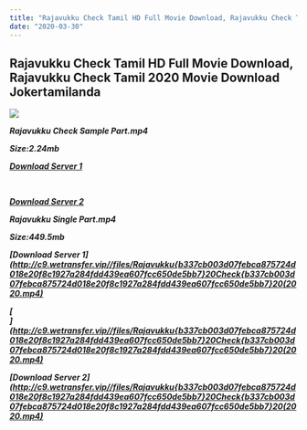 ```yaml
---
title: "Rajavukku Check Tamil HD Full Movie Download, Rajavukku Check Tamil 2020 Movie Download Jokertamilanda"
date: "2020-03-30"
---
```


## Rajavukku Check Tamil HD Full Movie Download, Rajavukku Check Tamil 2020 Movie Download Jokertamilanda

![](https://images.moviebuff.com/38d4890d-cbb5-4c85-bd5b-d7f8f6b48aac?w=1000)

**_Rajavukku Check Sample Part.mp4_**

**_Size:2.24mb_**

**_[Download Server 1](http://c1.wetransfer.vip/files/Tamil{b337cb003d07febca875724d018e20f8c1927a284fdd439ea607fcc650de5bb7}20Movies/Tamil{b337cb003d07febca875724d018e20f8c1927a284fdd439ea607fcc650de5bb7}202020{b337cb003d07febca875724d018e20f8c1927a284fdd439ea607fcc650de5bb7}20Movies/Rajavukku{b337cb003d07febca875724d018e20f8c1927a284fdd439ea607fcc650de5bb7}20Check{b337cb003d07febca875724d018e20f8c1927a284fdd439ea607fcc650de5bb7}20(2020){b337cb003d07febca875724d018e20f8c1927a284fdd439ea607fcc650de5bb7}20/Rajavukku{b337cb003d07febca875724d018e20f8c1927a284fdd439ea607fcc650de5bb7}20Check{b337cb003d07febca875724d018e20f8c1927a284fdd439ea607fcc650de5bb7}20(2020){b337cb003d07febca875724d018e20f8c1927a284fdd439ea607fcc650de5bb7}20Proper{b337cb003d07febca875724d018e20f8c1927a284fdd439ea607fcc650de5bb7}20HDRip/Rajavukku{b337cb003d07febca875724d018e20f8c1927a284fdd439ea607fcc650de5bb7}20Check{b337cb003d07febca875724d018e20f8c1927a284fdd439ea607fcc650de5bb7}20(2020){b337cb003d07febca875724d018e20f8c1927a284fdd439ea607fcc650de5bb7}20Sample{b337cb003d07febca875724d018e20f8c1927a284fdd439ea607fcc650de5bb7}20(640x360).mp4)_**

**_[  
](http://c1.wetransfer.vip/files/Tamil{b337cb003d07febca875724d018e20f8c1927a284fdd439ea607fcc650de5bb7}20Movies/Tamil{b337cb003d07febca875724d018e20f8c1927a284fdd439ea607fcc650de5bb7}202020{b337cb003d07febca875724d018e20f8c1927a284fdd439ea607fcc650de5bb7}20Movies/Rajavukku{b337cb003d07febca875724d018e20f8c1927a284fdd439ea607fcc650de5bb7}20Check{b337cb003d07febca875724d018e20f8c1927a284fdd439ea607fcc650de5bb7}20(2020){b337cb003d07febca875724d018e20f8c1927a284fdd439ea607fcc650de5bb7}20/Rajavukku{b337cb003d07febca875724d018e20f8c1927a284fdd439ea607fcc650de5bb7}20Check{b337cb003d07febca875724d018e20f8c1927a284fdd439ea607fcc650de5bb7}20(2020){b337cb003d07febca875724d018e20f8c1927a284fdd439ea607fcc650de5bb7}20Proper{b337cb003d07febca875724d018e20f8c1927a284fdd439ea607fcc650de5bb7}20HDRip/Rajavukku{b337cb003d07febca875724d018e20f8c1927a284fdd439ea607fcc650de5bb7}20Check{b337cb003d07febca875724d018e20f8c1927a284fdd439ea607fcc650de5bb7}20(2020){b337cb003d07febca875724d018e20f8c1927a284fdd439ea607fcc650de5bb7}20Sample{b337cb003d07febca875724d018e20f8c1927a284fdd439ea607fcc650de5bb7}20(640x360).mp4)_**

**_[Download Server 2](http://c1.wetransfer.vip/files/Tamil{b337cb003d07febca875724d018e20f8c1927a284fdd439ea607fcc650de5bb7}20Movies/Tamil{b337cb003d07febca875724d018e20f8c1927a284fdd439ea607fcc650de5bb7}202020{b337cb003d07febca875724d018e20f8c1927a284fdd439ea607fcc650de5bb7}20Movies/Rajavukku{b337cb003d07febca875724d018e20f8c1927a284fdd439ea607fcc650de5bb7}20Check{b337cb003d07febca875724d018e20f8c1927a284fdd439ea607fcc650de5bb7}20(2020){b337cb003d07febca875724d018e20f8c1927a284fdd439ea607fcc650de5bb7}20/Rajavukku{b337cb003d07febca875724d018e20f8c1927a284fdd439ea607fcc650de5bb7}20Check{b337cb003d07febca875724d018e20f8c1927a284fdd439ea607fcc650de5bb7}20(2020){b337cb003d07febca875724d018e20f8c1927a284fdd439ea607fcc650de5bb7}20Proper{b337cb003d07febca875724d018e20f8c1927a284fdd439ea607fcc650de5bb7}20HDRip/Rajavukku{b337cb003d07febca875724d018e20f8c1927a284fdd439ea607fcc650de5bb7}20Check{b337cb003d07febca875724d018e20f8c1927a284fdd439ea607fcc650de5bb7}20(2020){b337cb003d07febca875724d018e20f8c1927a284fdd439ea607fcc650de5bb7}20Sample{b337cb003d07febca875724d018e20f8c1927a284fdd439ea607fcc650de5bb7}20(640x360).mp4)_**

**_Rajavukku Single Part.mp4_**

**_Size:449.5mb_**

**_[Download Server 1](http://c9.wetransfer.vip//files/Rajavukku{b337cb003d07febca875724d018e20f8c1927a284fdd439ea607fcc650de5bb7}20Check{b337cb003d07febca875724d018e20f8c1927a284fdd439ea607fcc650de5bb7}20(2020.mp4)_**

**_[  
](http://c9.wetransfer.vip//files/Rajavukku{b337cb003d07febca875724d018e20f8c1927a284fdd439ea607fcc650de5bb7}20Check{b337cb003d07febca875724d018e20f8c1927a284fdd439ea607fcc650de5bb7}20(2020.mp4)_**

**_[Download Server 2](http://c9.wetransfer.vip//files/Rajavukku{b337cb003d07febca875724d018e20f8c1927a284fdd439ea607fcc650de5bb7}20Check{b337cb003d07febca875724d018e20f8c1927a284fdd439ea607fcc650de5bb7}20(2020.mp4)_**
